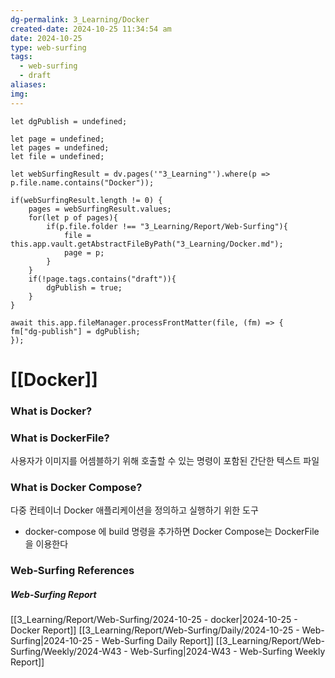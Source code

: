 ```yaml
---
dg-permalink: 3_Learning/Docker
created-date: 2024-10-25 11:34:54 am
date: 2024-10-25
type: web-surfing
tags:
  - web-surfing
  - draft
aliases: 
img: 
---
```

```dataviewjs
let dgPublish = undefined;

let page = undefined;
let pages = undefined;
let file = undefined;

let webSurfingResult = dv.pages('"3_Learning"').where(p => p.file.name.contains("Docker"));

if(webSurfingResult.length != 0) {
	pages = webSurfingResult.values;
	for(let p of pages){
		if(p.file.folder !== "3_Learning/Report/Web-Surfing"){
			file = this.app.vault.getAbstractFileByPath("3_Learning/Docker.md");
			page = p;
		}
	}
	if(!page.tags.contains("draft")){
		dgPublish = true;
	}
}

await this.app.fileManager.processFrontMatter(file, (fm) => {
fm["dg-publish"] = dgPublish;
});
```
# [[Docker]]
### What is Docker?

### What is DockerFile?
사용자가 이미지를 어셈블하기 위해 호출할 수 있는 명령이 포함된 간단한 텍스트 파일
### What is Docker Compose?
다중 컨테이너 Docker 애플리케이션을 정의하고 실행하기 위한 도구
- docker-compose 에 build 명령을 추가하면 Docker Compose는 DockerFile을 이용한다
























### Web-Surfing References
##### Web-Surfing Report
[[3_Learning/Report/Web-Surfing/2024-10-25 - docker|2024-10-25 - Docker Report]]
[[3_Learning/Report/Web-Surfing/Daily/2024-10-25 - Web-Surfing|2024-10-25 - Web-Surfing Daily Report]]
[[3_Learning/Report/Web-Surfing/Weekly/2024-W43 - Web-Surfing|2024-W43 - Web-Surfing Weekly Report]]

